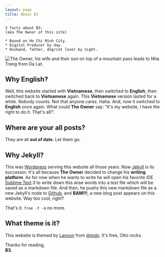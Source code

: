 ```yaml
---
layout: page
title: About B3
---
```



	3 facts about B3:
	(aka The Owner of this site)

	* Based on Ho Chi Minh City.
	* Digital Producer by day.
	* Husband, father, dog/cat lover by night.

![The Owner, his wife and their son on top of a mountain pass leads to Nha Trang from Da Lat.](https://pbs.twimg.com/profile_banners/13422342/1440728498/1500x500 "The Owner, his wife and their son on top of a mountain pass leads to Nha Trang from Da Lat.")

## Why English?
Well, this website started with __Vietnamese__, then switched to __English__, then switched back to __Vietnamese__ again. This __Vietnamese__ version lasted for a while. Nobody counts. Not that anyone cares. Haha. And, now it switched to __English__ once again. What could __The Owner__ say: "It's my website, I have the right to do it.  That's all!".

## Where are your all posts?
They are all __out of date__. Let them go.

## Why Jekyll?
This was [Wordpress](http://wordpress.org) serving this website all those years. Now [Jekyll](http://jekyllrb.com) is its successor. It's all because __The Owner__ decided to change his __writing platform__. As for now when he wants to write he will open his favorite IDE [Sublime Text](http://www.sublimetext.com/) 3 to write down this wise words into a text file which will be saved as a markdown file. And then, he pushs this new markdown file as a new Jekyll's node to [Github](http://github.com), and __BAM!!!__, a new blog post appears on this website. Way too cool, right?

That's it. <code>free -t -m</code> no more.

## What theme is it?
This website is themed by <a href="https://github.com/poole/lanyon" target="_blank" title="Lanyon">Lanyon</a> from <a href="https://twitter.com/mdo" target="_blank" title="Mark Otto">@mdo</a>. It's free, Otto rocks.

Thanks for reading,<br>
__B3.__